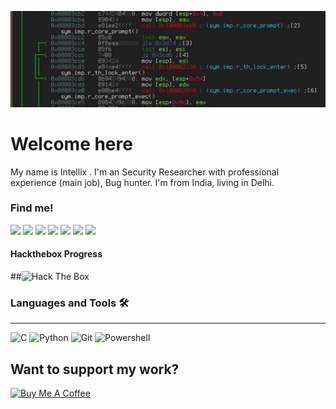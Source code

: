 <p align="center">
  <img src="./background.jpg">
</p>

# Welcome here

My name is Intellix . I'm an Security Researcher with professional experience (main job), Bug hunter. I'm from India, living in Delhi.

### Find me!
[<img src='https://cdn.jsdelivr.net/npm/simple-icons@3.0.1/icons/github.svg' height='40'>](https://github.com/intellix-cs)
[<img src='https://cdn.jsdelivr.net/npm/simple-icons@3.0.1/icons/linkedin.svg' height='40'>](http://www.linkedin.com/in/rudraksh031a62320/)
[<img src='https://cdn.jsdelivr.net/npm/simple-icons@3.0.1/icons/gmail.svg' height='40'>](intellix.cs@gmail.com)
[<img src='https://cdn.jsdelivr.net/npm/simple-icons@3.0.1/icons/youtube.svg' height='40'>](https://youtube.com/@intellix-cs)
[<img src='https://cdn.jsdelivr.net/npm/simple-icons@3.0.1/icons/instagram.svg' height='40'>](https://www.instagram.com/intellix.cs)
[<img src='https://cdn.jsdelivr.net/npm/simple-icons@3.0.1/icons/linktree.svg' height='40'>](https://linktr.ee/intellix.cs)
[<img src='https://cdn.jsdelivr.net/npm/simple-icons@3.0.1/icons/hackerone.svg' height='40'>](https://hackerone.com/kurogai/)

#### Hackthebox Progress
##<img src="http://www.hackthebox.eu/badge/image/290062" alt="Hack The Box">

### Languages and Tools 🛠 
---
![C](http://img.shields.io/badge/-C-A8B9CC?style=flat-square&logo=c&logoColor=ffffff)
![Python](http://img.shields.io/badge/-Python-3776AB?style=flat-square&logo=python&logoColor=ffffff)
![Git](https://img.shields.io/badge/-Git-%23F05032?style=flat-square&logo=git&logoColor=%23ffffff)
![Powershell](http://img.shields.io/badge/-Powershell-5391FE?style=flat-square&logo=powershell&logoColor=ffffff)

## Want to support my work?
[<a href="https://buymeacoffee.com/intellix.cs" target="_blank"><img src="https://cdn.buymeacoffee.com/buttons/default-orange.png" alt="Buy Me A Coffee" height="41" width="174"></a>](https://buymeacoffee.com/intellix.cs
)
